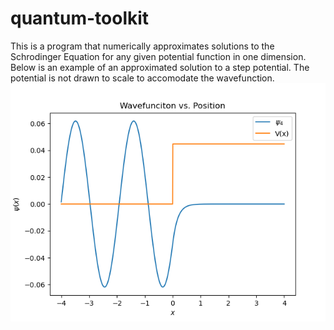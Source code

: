 # quantum-toolkit
 
This is a program that numerically approximates solutions to the Schrodinger Equation for any given potential function in one dimension. Below is an example of an approximated solution to a step potential. The potential is not drawn to scale to accomodate the wavefunction.
![alt text](https://github.com/Jasch3n/quantum-toolkit/blob/main/step_pot.PNG?raw=true)
